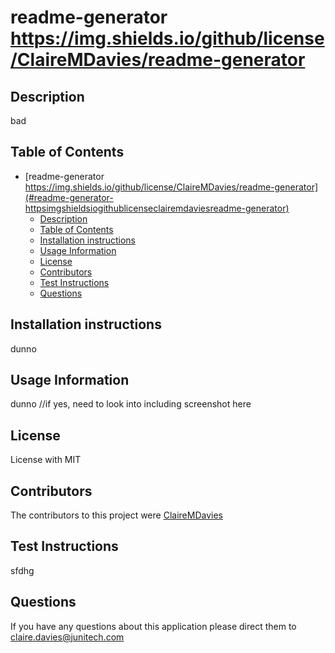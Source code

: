 # readme-generator https://img.shields.io/github/license/ClaireMDavies/readme-generator

## Description
bad

## Table of Contents
- [readme-generator https://img.shields.io/github/license/ClaireMDavies/readme-generator](#readme-generator-httpsimgshieldsiogithublicenseclairemdaviesreadme-generator)
  - [Description](#description)
  - [Table of Contents](#table-of-contents)
  - [Installation instructions](#installation-instructions)
  - [Usage Information](#usage-information)
  - [License](#license)
  - [Contributors](#contributors)
  - [Test Instructions](#test-instructions)
  - [Questions](#questions)
  
## Installation instructions
dunno
  
## Usage Information
dunno
//if yes, need to look into including screenshot here

## License
License with MIT

## Contributors
The contributors to this project were [ClaireMDavies](github.com/ClaireMDavies)

## Test Instructions
sfdhg

## Questions
If you have any questions about this application please direct them to [claire.davies@junitech.com](claire.davies@junitech.com)